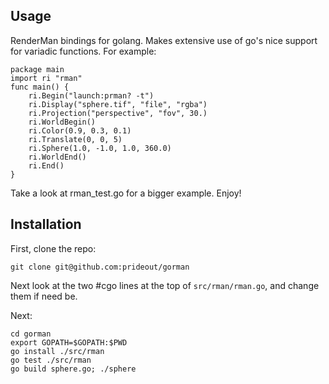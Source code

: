 Usage
-----

RenderMan bindings for golang.  Makes extensive use of go's nice support for variadic functions.  For example:

    package main
    import ri "rman"
    func main() {
        ri.Begin("launch:prman? -t")
        ri.Display("sphere.tif", "file", "rgba")
        ri.Projection("perspective", "fov", 30.)
        ri.WorldBegin()
        ri.Color(0.9, 0.3, 0.1)
        ri.Translate(0, 0, 5)
        ri.Sphere(1.0, -1.0, 1.0, 360.0)
        ri.WorldEnd()
        ri.End()
    }

Take a look at rman_test.go for a bigger example.  Enjoy!

Installation
------------

First, clone the repo:

    git clone git@github.com:prideout/gorman

Next look at the two #cgo lines at the top of `src/rman/rman.go`, and change them if need be.

Next:

    cd gorman
    export GOPATH=$GOPATH:$PWD
    go install ./src/rman
    go test ./src/rman
    go build sphere.go; ./sphere
